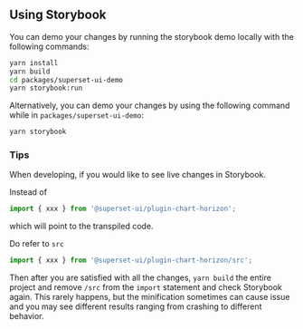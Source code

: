 ## Using Storybook

You can demo your changes by running the storybook demo locally with the following commands:

```sh
yarn install
yarn build
cd packages/superset-ui-demo
yarn storybook:run
```

Alternatively, you can demo your changes by using the following command while in
`packages/superset-ui-demo`:

```sh
yarn storybook
```

### Tips

When developing, if you would like to see live changes in Storybook.

Instead of

```js
import { xxx } from '@superset-ui/plugin-chart-horizon';
```

which will point to the transpiled code.

Do refer to `src`

```js
import { xxx } from '@superset-ui/plugin-chart-horizon/src';
```

Then after you are satisfied with all the changes, `yarn build` the entire project and remove `/src`
from the `import` statement and check Storybook again. This rarely happens, but the minification
sometimes can cause issue and you may see different results ranging from crashing to different
behavior.
